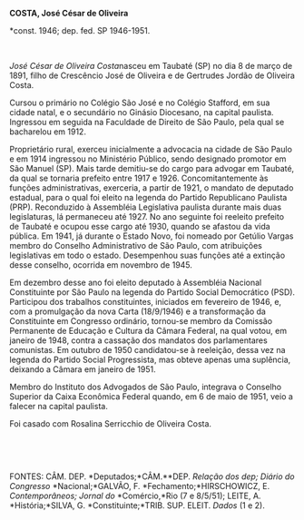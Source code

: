 **COSTA, José César de Oliveira**

\*const. 1946; dep. fed. SP 1946-1951.

 

*José César de Oliveira Costa*nasceu em Taubaté (SP) no dia 8 de março
de 1891, filho de Crescêncio José de Oliveira e de Gertrudes Jordão de
Oliveira Costa.

Cursou o primário no Colégio São José e no Colégio Stafford, em sua
cidade natal, e o secundário no Ginásio Diocesano, na capital paulista.
Ingressou em seguida na Faculdade de Direito de São Paulo, pela qual se
bacharelou em 1912.

Proprietário rural, exerceu inicialmente a advocacia na cidade de São
Paulo e em 1914 ingressou no Ministério Público, sendo designado
promotor em São Manuel (SP). Mais tarde demitiu-se do cargo para advogar
em Taubaté, da qual se tornaria prefeito entre 1917 e 1926.
Concomitantemente às funções administrativas, exerceria, a partir de
1921, o mandato de deputado estadual, para o qual foi eleito na legenda
do Partido Republicano Paulista (PRP). Reconduzido à Assembléia
Legislativa paulista durante mais duas legislaturas, lá permaneceu até
1927. No ano seguinte foi reeleito prefeito de Taubaté e ocupou esse
cargo até 1930, quando se afastou da vida pública. Em 1941, já durante o
Estado Novo, foi nomeado por Getúlio Vargas membro do Conselho
Administrativo de São Paulo, com atribuições legislativas em todo o
estado. Desempenhou suas funções até a extinção desse conselho, ocorrida
em novembro de 1945.

Em dezembro desse ano foi eleito deputado à Assembléia Nacional
Constituinte por São Paulo na legenda do Partido Social Democrático
(PSD). Participou dos trabalhos constituintes, iniciados em fevereiro de
1946, e, com a promulgação da nova Carta (18/9/1946) e a transformação
da Constituinte em Congresso ordinário, tornou-se membro da Comissão
Permanente de Educação e Cultura da Câmara Federal, na qual votou, em
janeiro de 1948, contra a cassação dos mandatos dos parlamentares
comunistas. Em outubro de 1950 candidatou-se à reeleição, dessa vez na
legenda do Partido Social Progressista, mas obteve apenas uma suplência,
deixando a Câmara em janeiro de 1951.

Membro do Instituto dos Advogados de São Paulo, integrava o Conselho
Superior da Caixa Econômica Federal quando, em 6 de maio de 1951, veio a
falecer na capital paulista.

Foi casado com Rosalina Serricchio de Oliveira Costa.

 

 

FONTES: CÂM. DEP. *Deputados;*CÂM.**DEP. *Relação dos dep; Diário do
Congresso* *Nacional;*GALVÃO, F. *Fechamento;*HIRSCHOWICZ, E.
*Contemporâneos; Jornal do* *Comércio,*Rio (7 e 8/5/51); LEITE, A.
*História;*SILVA, G. *Constituinte;*TRIB. SUP. ELEIT. *Dados* (1 e 2).

 
